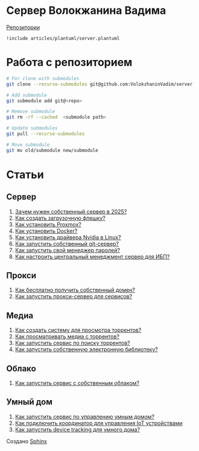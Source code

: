 # Сервер Волокжанина Вадима
[Репозитории](https://github.com/VolokzhaninVadim/server/tree/main/repos)
```{uml}
!include articles/plantuml/server.plantuml
```

# Работа с репозиторием
```bash
# For clone with submodules
git clone --recurse-submodules git@github.com:VolokzhaninVadim/server

# Add submodule
git submodule add git@<repo>

# Remove submodule
git rm -rf --cached  <submodule path>

# Update submodules
git pull --recurse-submodules

# Move submodule
git mv old/submodule new/submodule
```

# Статьи
## Сервер
1. [Зачем нужен собственный сервер в 2025?](../source/articles/server.md)
1. [Как создать загрузочную флешку?](../source/articles/loading_flash.md)
1. [Как установить Proxmox?](../source/articles/proxmox.md)
1. [Как установить Docker?](../source/articles/docker.md)
1. [Как установить драйвера Nvidia в Linux?](../source/articles/nvidia_drivers.md)
1. [Как запустить собственный git-сервер?](../source/articles/gitea.md)
1. [Как запустить свой менеджер паролей?](../source/articles/password_manager.md)
1. [Как настроить центральный менеджмент сервер для ИБП?](../source/articles/ups.md)

## Прокси
1. [Как бесплатно получить собственный домен?](../source/articles/duckdns.md)
1. [Как запустить прокси-сервер для сервисов?](../source/articles/npm.md)

## Медиа
1. [Как создать систему для просмотра торрентов?](../source/articles/lampa.md)
1. [Как просматривать медиа с торрентов?](../source/articles/torrserver.md)
1. [Как запустить сервис по поиску торрентов?](../source/articles/jackett.md)
1. [Как запустить собственную электронную библиотеку?](../source/articles/calibre.md)

## Облако
1. [Как запустить сервис с собственным облаком?](../source/articles/nextcloud.md)

## Умный дом
1. [Как запустить сервис по управлению умным домом?](../source/articles/homeassistant.md)
1. [Как подключить координатор для управления IoT устройствами](../source/articles/zigbee.md)
1. [Как запустить device tracking для умного дома?](../source/articles/device_tracking.md)


Создано [Sphinx](https://github.com/sphinx-doc/sphinx)